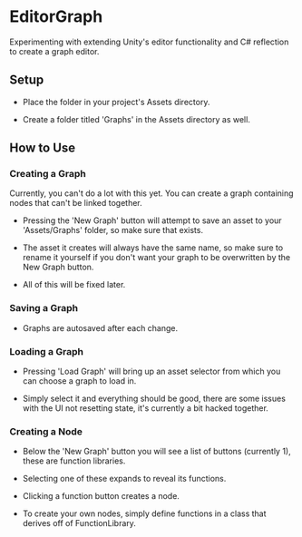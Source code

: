 # EditorGraph #
Experimenting with extending Unity's editor functionality and C# reflection to create a graph editor.

## Setup ##

* Place the folder in your project's Assets directory.

* Create a folder titled 'Graphs' in the Assets directory as well.

## How to Use ##

### Creating a Graph ###

Currently, you can't do a lot with this yet. You can create a graph containing nodes that can't be linked together.

* Pressing the 'New Graph' button will attempt to save an asset to your 'Assets/Graphs' folder, so make sure that exists.

* The asset it creates will always have the same name, so make sure to rename it yourself if you don't want your graph to be overwritten by the New Graph button.

* All of this will be fixed later.

### Saving a Graph ###

* Graphs are autosaved after each change.

### Loading a Graph ###

* Pressing 'Load Graph' will bring up an asset selector from which you can choose a graph to load in.

* Simply select it and everything should be good, there are some issues with the UI not resetting state, it's currently a bit hacked together.

### Creating a Node ###

* Below the 'New Graph' button you will see a list of buttons (currently 1), these are function libraries.

* Selecting one of these expands to reveal its functions.

* Clicking a function button creates a node.

* To create your own nodes, simply define functions in a class that derives off of FunctionLibrary.
